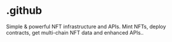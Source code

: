 # .github
Simple &amp; powerful NFT infrastructure and APIs. Mint NFTs, deploy contracts, get multi-chain NFT data and enhanced APIs..

